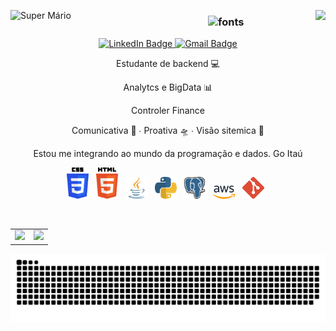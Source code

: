<img align="right" src="/github/watchers/:Suzyguebata/:repo?label=Watch"></img>

<img align="left" src="https://media.giphy.com/media/kFA6aTkhO7Gxi/giphy.gif?cid=ecf05e47j1q50w82ifgbqbohnbxe8fyqoyb4qwl2nygtwmay&rid=giphy.gif&ct=g" width="40%" alt="Super Mário"/>
<h3 align="center">
<img src="https://fontmeme.com/permalink/210820/3de7d456684a8a7d9e3cdab259351846.png" alt="fonts" border="0">
</h3>
<p align="center">
<a href="https://www.linkedin.com/in/suzana-alves-pcd-%F0%9F%8F%B3%EF%B8%8F%E2%80%8D%F0%9F%8C%88-6b7a9b3b/">
    <img src="http://img.shields.io/badge/-LinkedIn-0077B5?style=for-the-badge&logo=Linkedin&logoColor=white&link=https://www.linkedin.com/in/suzana-alves-pcd-%F0%9F%8F%B3%EF%B8%8F%E2%80%8D%F0%9F%8C%88-6b7a9b3b/" 
    alt="LinkedIn Badge" />
</a>
<a href="mailto:suzanaguebata@gmail.com">
    <img src="http://img.shields.io/badge/-Gmail-D14836?style=for-the-badge&logo=Gmail&logoColor=white&link=mailto:suzanaguebata@gmail.com" alt="Gmail Badge" />
</a>
</a>
</p>
<p align="center">Estudante de backend 💻</p>
<p align="center">Analytcs e BigData 📊</p>
<p align="center">Controler Finance</p>
<p align="center">Comunicativa 👥 ∙ Proativa 🛸 ∙ Visão sitemica 🎯</p>
<p align="center">Estou me integrando ao mundo da programação e dados. Go Itaú </p>
<p align="center">
<img alt="CSS Icon" src="images/css.png" width="35px" /> &nbsp;
<img alt="HTML Icon" src="images/html.png" width="35px" /> &nbsp;
<img alt="Java Icon" src="images/java.svg" width="35px" /> &nbsp;
<img alt="Python Icon" src="images/python.svg" width="35px" /> &nbsp;
<img alt="Postgresql Icon" src="images/postgresql.svg" width="35px" /> &nbsp;
<img alt="AWS Icon" src="images/aws.png" width="35px" /> &nbsp;
<img alt="Git Icon" src="images/git.svg" width="35px" /> &nbsp;
</p>

<br>

<table align="center" width="100%">
<row>
    <td>
        <img height="172" src='https://github-readme-stats.vercel.app/api/top-langs/?username=Suzyguebata&layout=compact&hide=shell&theme=kacho_ga'>
    </td>
    <td>
        <img height="172" src='https://github-readme-stats.vercel.app/api?username=Suzyguebata&show_icons=true&theme=kacho_ga&include_all_commits=true&count_private=true'>
    </td>
</row>
</table>
<img src="https://raw.githubusercontent.com/Platane/snk/output/github-contribution-grid-snake.svg" 
alt="Animação cobrinha"/>